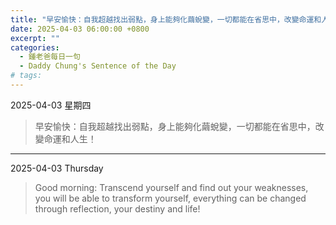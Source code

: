 ```yaml
---
title: "早安愉快：自我超越找出弱點，身上能夠化繭蛻變，一切都能在省思中，改變命運和人生！ <br> Good morning: Transcend yourself and find out your weaknesses, you will be able to transform yourself, everything can be changed through reflection, your destiny and life!"
date: 2025-04-03 06:00:00 +0800
excerpt: ""
categories:
  - 鍾老爸每日一句
  - Daddy Chung's Sentence of the Day
# tags:
---
```


2025-04-03 星期四

> 早安愉快：自我超越找出弱點，身上能夠化繭蛻變，一切都能在省思中，改變命運和人生！

---

2025-04-03 Thursday

> Good morning: Transcend yourself and find out your weaknesses, you will be able to transform yourself, everything can be changed through reflection, your destiny and life!
